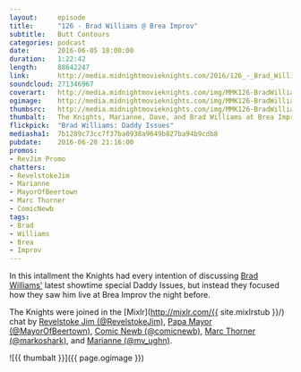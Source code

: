 ```yaml
---
layout:     episode
title:      "126 - Brad Williams @ Brea Improv"
subtitle:   Butt Contours
categories: podcast
date:       2016-06-05 18:00:00
duration:   1:22:42
length:     88642247
link:       http://media.midnightmovieknights.com/2016/126_-_Brad_Williams_Live.m4a
soundcloud: 271346967
coverart:   http://media.midnightmovieknights.com/img/MMK126-BradWilliamsLive-1400x1400.png
ogimage:    http://media.midnightmovieknights.com/img/MMK126-BradWilliamsLive-750x750.png
thumbsrc:   http://media.midnightmovieknights.com/img/MMK126-BradWilliamsLive-200x200.png
thumbalt:   The Knights, Marianne, Dave, and Brad Williams at Brea Improv.
flickpick:  "Brad Williams: Daddy Issues"
mediasha1:  7b1289c73cc7f37ba0938a9649b827ba94b9cdb8
pubdate:    2016-06-28 21:16:00
promos:
- RevJim Promo
chatters:
- RevelstokeJim
- Marianne
- MayorOfBeertown
- Marc Thorner
- ComicNewb
tags:
- Brad
- Williams
- Brea
- Improv
---
```

In this intallment the Knights had every intention of discussing [Brad Williams'](https://twitter.com/funnybrad) latest showtime special Daddy Issues, but instead they focused how they saw him live at Brea Improv the night before.

The Knights were joined in the [Mixlr](http://mixlr.com/{{ site.mixlrstub }}/) chat by [Revelstoke Jim (@RevelstokeJim)](https://twitter.com/RevelstokeJim), [Papa Mayor (@MayorOfBeertown)](https://twitter.com/MayorOfBeertown), [Comic Newb (@comicnewb)](https://twitter.com/comicnewb), [Marc Thorner (@markoshark)](https://twitter.com/markoshark), and [Marianne (@mv_ughn)](https://twitter.com/mv_ughn).

![{{ thumbalt }}]({{ page.ogimage }})
